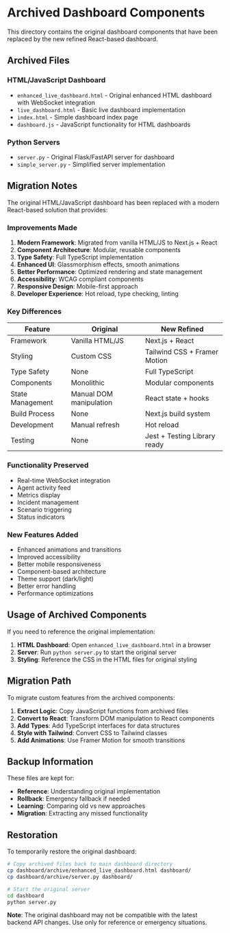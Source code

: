 # Archived Dashboard Components

This directory contains the original dashboard components that have been replaced by the new refined React-based dashboard.

## Archived Files

### HTML/JavaScript Dashboard

- `enhanced_live_dashboard.html` - Original enhanced HTML dashboard with WebSocket integration
- `live_dashboard.html` - Basic live dashboard implementation
- `index.html` - Simple dashboard index page
- `dashboard.js` - JavaScript functionality for HTML dashboards

### Python Servers

- `server.py` - Original Flask/FastAPI server for dashboard
- `simple_server.py` - Simplified server implementation

## Migration Notes

The original HTML/JavaScript dashboard has been replaced with a modern React-based solution that provides:

### Improvements Made

1. **Modern Framework**: Migrated from vanilla HTML/JS to Next.js + React
2. **Component Architecture**: Modular, reusable components
3. **Type Safety**: Full TypeScript implementation
4. **Enhanced UI**: Glassmorphism effects, smooth animations
5. **Better Performance**: Optimized rendering and state management
6. **Accessibility**: WCAG compliant components
7. **Responsive Design**: Mobile-first approach
8. **Developer Experience**: Hot reload, type checking, linting

### Key Differences

| Feature          | Original                | New Refined                  |
| ---------------- | ----------------------- | ---------------------------- |
| Framework        | Vanilla HTML/JS         | Next.js + React              |
| Styling          | Custom CSS              | Tailwind CSS + Framer Motion |
| Type Safety      | None                    | Full TypeScript              |
| Components       | Monolithic              | Modular components           |
| State Management | Manual DOM manipulation | React state + hooks          |
| Build Process    | None                    | Next.js build system         |
| Development      | Manual refresh          | Hot reload                   |
| Testing          | None                    | Jest + Testing Library ready |

### Functionality Preserved

- Real-time WebSocket integration
- Agent activity feed
- Metrics display
- Incident management
- Scenario triggering
- Status indicators

### New Features Added

- Enhanced animations and transitions
- Improved accessibility
- Better mobile responsiveness
- Component-based architecture
- Theme support (dark/light)
- Better error handling
- Performance optimizations

## Usage of Archived Components

If you need to reference the original implementation:

1. **HTML Dashboard**: Open `enhanced_live_dashboard.html` in a browser
2. **Server**: Run `python server.py` to start the original server
3. **Styling**: Reference the CSS in the HTML files for original styling

## Migration Path

To migrate custom features from the archived components:

1. **Extract Logic**: Copy JavaScript functions from archived files
2. **Convert to React**: Transform DOM manipulation to React components
3. **Add Types**: Add TypeScript interfaces for data structures
4. **Style with Tailwind**: Convert CSS to Tailwind classes
5. **Add Animations**: Use Framer Motion for smooth transitions

## Backup Information

These files are kept for:

- **Reference**: Understanding original implementation
- **Rollback**: Emergency fallback if needed
- **Learning**: Comparing old vs new approaches
- **Migration**: Extracting any missed functionality

## Restoration

To temporarily restore the original dashboard:

```bash
# Copy archived files back to main dashboard directory
cp dashboard/archive/enhanced_live_dashboard.html dashboard/
cp dashboard/archive/server.py dashboard/

# Start the original server
cd dashboard
python server.py
```

**Note**: The original dashboard may not be compatible with the latest backend API changes. Use only for reference or emergency situations.
